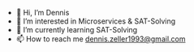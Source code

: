 - 👋 Hi, I’m Dennis
- 👀 I’m interested in Microservices & SAT-Solving
- 🌱 I’m currently learning SAT-Solving
- 📫 How to reach me dennis.zeller1993@gmail.com

<!---
dnszlr/dnszlr is a ✨ special ✨ repository because its `README.md` (this file) appears on your GitHub profile.
You can click the Preview link to take a look at your changes.
--->
